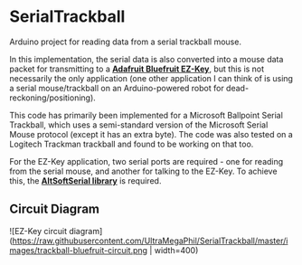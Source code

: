 # SerialTrackball

Arduino project for reading data from a serial trackball mouse.

In this implementation, the serial data is also converted into a mouse data packet for transmitting to a [**Adafruit Bluefruit EZ-Key**](https://www.adafruit.com/products/1535), but this is not necessarily the only application (one other application I can think of is using a serial mouse/trackball on an Arduino-powered robot for dead-reckoning/positioning).

This code has primarily been implemented for a Microsoft Ballpoint Serial Trackball, which uses a semi-standard version of the Microsoft Serial Mouse protocol (except it has an extra byte). The code was also tested on a Logitech Trackman trackball and found to be working on that too. 

For the EZ-Key application, two serial ports are required - one for reading from the serial mouse, and another for talking to the EZ-Key. To achieve this, the [**AltSoftSerial library**](https://www.pjrc.com/teensy/td_libs_AltSoftSerial.html) is required.

## Circuit Diagram

![EZ-Key circuit diagram](https://raw.githubusercontent.com/UltraMegaPhil/SerialTrackball/master/images/trackball-bluefruit-circuit.png | width=400)

